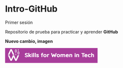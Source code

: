 # Intro-GitHub

 Primer sesión

Repositorio de prueba para practicar y aprender **GitHub**

**Nuevo cambio, imagen**

![hack](IMG/imagen.png)